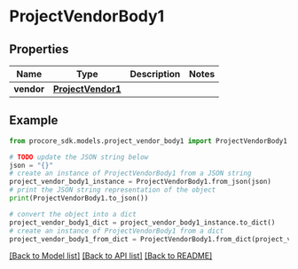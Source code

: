 # ProjectVendorBody1


## Properties

Name | Type | Description | Notes
------------ | ------------- | ------------- | -------------
**vendor** | [**ProjectVendor1**](ProjectVendor1.md) |  | 

## Example

```python
from procore_sdk.models.project_vendor_body1 import ProjectVendorBody1

# TODO update the JSON string below
json = "{}"
# create an instance of ProjectVendorBody1 from a JSON string
project_vendor_body1_instance = ProjectVendorBody1.from_json(json)
# print the JSON string representation of the object
print(ProjectVendorBody1.to_json())

# convert the object into a dict
project_vendor_body1_dict = project_vendor_body1_instance.to_dict()
# create an instance of ProjectVendorBody1 from a dict
project_vendor_body1_from_dict = ProjectVendorBody1.from_dict(project_vendor_body1_dict)
```
[[Back to Model list]](../README.md#documentation-for-models) [[Back to API list]](../README.md#documentation-for-api-endpoints) [[Back to README]](../README.md)


